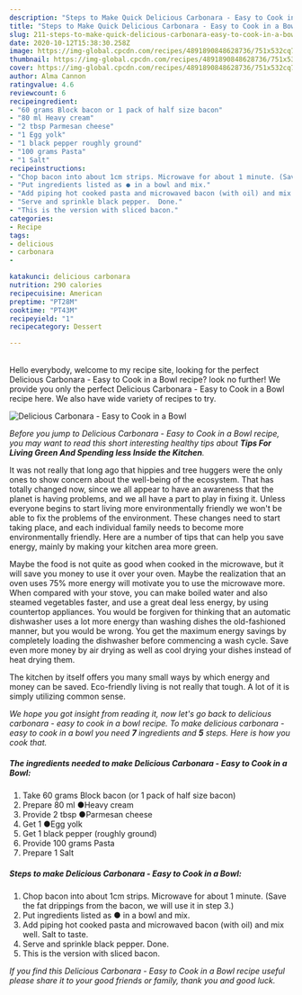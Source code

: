 ```yaml
---
description: "Steps to Make Quick Delicious Carbonara - Easy to Cook in a Bowl"
title: "Steps to Make Quick Delicious Carbonara - Easy to Cook in a Bowl"
slug: 211-steps-to-make-quick-delicious-carbonara-easy-to-cook-in-a-bowl
date: 2020-10-12T15:38:30.258Z
image: https://img-global.cpcdn.com/recipes/4891890848628736/751x532cq70/delicious-carbonara-easy-to-cook-in-a-bowl-recipe-main-photo.jpg
thumbnail: https://img-global.cpcdn.com/recipes/4891890848628736/751x532cq70/delicious-carbonara-easy-to-cook-in-a-bowl-recipe-main-photo.jpg
cover: https://img-global.cpcdn.com/recipes/4891890848628736/751x532cq70/delicious-carbonara-easy-to-cook-in-a-bowl-recipe-main-photo.jpg
author: Alma Cannon
ratingvalue: 4.6
reviewcount: 6
recipeingredient:
- "60 grams Block bacon or 1 pack of half size bacon"
- "80 ml Heavy cream"
- "2 tbsp Parmesan cheese"
- "1 Egg yolk"
- "1 black pepper roughly ground"
- "100 grams Pasta"
- "1 Salt"
recipeinstructions:
- "Chop bacon into about 1cm strips. Microwave for about 1 minute. (Save the fat drippings from the bacon, we will use it in step 3.)"
- "Put ingredients listed as ● in a bowl and mix."
- "Add piping hot cooked pasta and microwaved bacon (with oil) and mix well. Salt to taste."
- "Serve and sprinkle black pepper.  Done."
- "This is the version with sliced bacon."
categories:
- Recipe
tags:
- delicious
- carbonara
- 

katakunci: delicious carbonara  
nutrition: 290 calories
recipecuisine: American
preptime: "PT28M"
cooktime: "PT43M"
recipeyield: "1"
recipecategory: Dessert

---
```

<br>
Hello everybody, welcome to my recipe site, looking for the perfect Delicious Carbonara - Easy to Cook in a Bowl recipe? look no further! We provide you only the perfect Delicious Carbonara - Easy to Cook in a Bowl recipe here. We also have wide variety of recipes to try.
<br>


![Delicious Carbonara - Easy to Cook in a Bowl](https://img-global.cpcdn.com/recipes/4891890848628736/751x532cq70/delicious-carbonara-easy-to-cook-in-a-bowl-recipe-main-photo.jpg)

<i>Before you jump to Delicious Carbonara - Easy to Cook in a Bowl recipe, you may want to read this short interesting healthy tips about 
<strong>Tips For Living Green And Spending less Inside the Kitchen</strong>.</i>
</br>

It was not really that long ago that hippies and tree huggers were the only ones to show concern about the well-being of the ecosystem. That has totally changed now, since we all appear to have an awareness that the planet is having problems, and we all have a part to play in fixing it. Unless everyone begins to start living more environmentally friendly we won't be able to fix the problems of the environment. These changes need to start taking place, and each individual family needs to become more environmentally friendly. Here are a number of tips that can help you save energy, mainly by making your kitchen area more green.

Maybe the food is not quite as good when cooked in the microwave, but it will save you money to use it over your oven. Maybe the realization that an oven uses 75% more energy will motivate you to use the microwave more. When compared with your stove, you can make boiled water and also steamed vegetables faster, and use a great deal less energy, by using countertop appliances. You would be forgiven for thinking that an automatic dishwasher uses a lot more energy than washing dishes the old-fashioned manner, but you would be wrong. You get the maximum energy savings by completely loading the dishwasher before commencing a wash cycle. Save even more money by air drying as well as cool drying your dishes instead of heat drying them.

The kitchen by itself offers you many small ways by which energy and money can be saved. Eco-friendly living is not really that tough. A lot of it is simply utilizing common sense.


<i>We hope you got insight from reading it, now let's go back to delicious carbonara - easy to cook in a bowl recipe. To make delicious carbonara - easy to cook in a bowl you need <strong>7</strong> ingredients and <strong>5</strong> steps. Here is how you cook that.
</i>

##### The ingredients needed to make Delicious Carbonara - Easy to Cook in a Bowl:

1. Take 60 grams Block bacon (or 1 pack of half size bacon)
1. Prepare 80 ml ●Heavy cream
1. Provide 2 tbsp ●Parmesan cheese
1. Get 1 ●Egg yolk
1. Get 1 black pepper (roughly ground)
1. Provide 100 grams Pasta
1. Prepare 1 Salt


##### Steps to make Delicious Carbonara - Easy to Cook in a Bowl:

1. Chop bacon into about 1cm strips. Microwave for about 1 minute. (Save the fat drippings from the bacon, we will use it in step 3.)
1. Put ingredients listed as ● in a bowl and mix.
1. Add piping hot cooked pasta and microwaved bacon (with oil) and mix well. Salt to taste.
1. Serve and sprinkle black pepper.  Done.
1. This is the version with sliced bacon.


<i>If you find this Delicious Carbonara - Easy to Cook in a Bowl recipe useful please share it to your good friends or family, thank you and good luck.</i>

